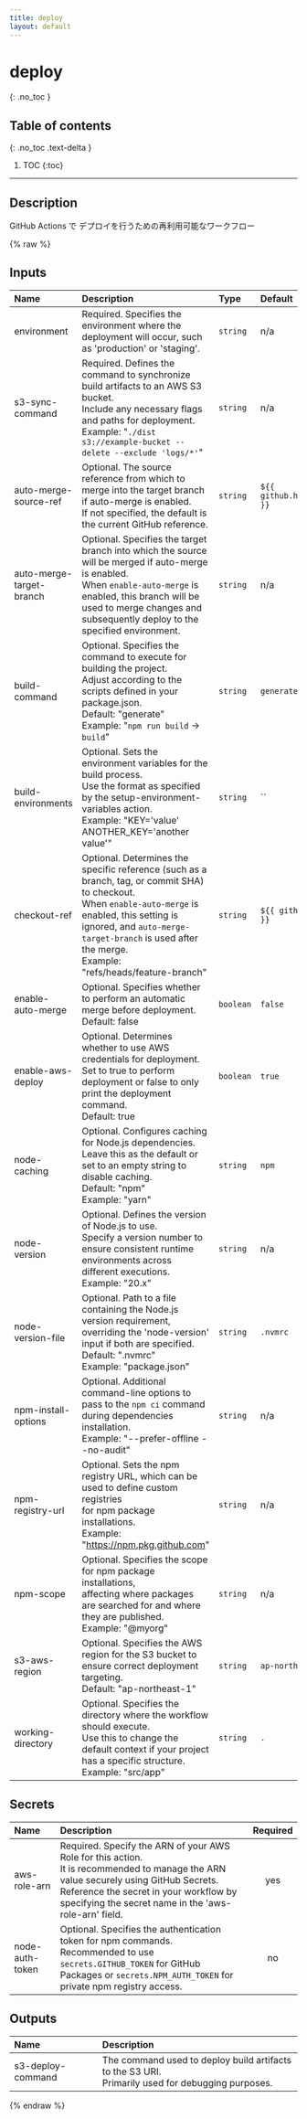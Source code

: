 ```yaml
---
title: deploy
layout: default
---
```


# deploy
{: .no_toc }

## Table of contents
{: .no_toc .text-delta }

1. TOC
{:toc}

---

## Description
GitHub Actions で デプロイを行うための再利用可能なワークフロー

{% raw %}

<!-- actdocs start -->

## Inputs

| Name | Description | Type | Default | Required |
| :--- | :---------- | :--- | :------ | :------: |
| environment | Required. Specifies the environment where the deployment will occur, such as 'production' or 'staging'. | `string` | n/a | yes |
| s3-sync-command | Required. Defines the command to synchronize build artifacts to an AWS S3 bucket.<br>Include any necessary flags and paths for deployment.<br>Example: "`./dist s3://example-bucket --delete --exclude 'logs/*'`" | `string` | n/a | yes |
| auto-merge-source-ref | Optional. The source reference from which to merge into the target branch if auto-merge is enabled.<br>If not specified, the default is the current GitHub reference. | `string` | `${{ github.head_ref }}` | no |
| auto-merge-target-branch | Optional. Specifies the target branch into which the source will be merged if auto-merge is enabled.<br>When `enable-auto-merge` is enabled, this branch will be used to merge changes and subsequently deploy to the specified environment. | `string` | n/a | no |
| build-command | Optional. Specifies the command to execute for building the project.<br>Adjust according to the scripts defined in your package.json.<br>Default: "generate"<br>Example: "`npm run build` -> `build`" | `string` | `generate` | no |
| build-environments | Optional. Sets the environment variables for the build process.<br>Use the format as specified by the setup-environment-variables action.<br>Example: "KEY='value' ANOTHER_KEY='another value'" | `string` | `` | no |
| checkout-ref | Optional. Determines the specific reference (such as a branch, tag, or commit SHA) to checkout.<br>When `enable-auto-merge` is enabled, this setting is ignored, and `auto-merge-target-branch` is used after the merge.<br>Example: "refs/heads/feature-branch" | `string` | `${{ github.ref }}` | no |
| enable-auto-merge | Optional. Specifies whether to perform an automatic merge before deployment.<br>Default: false | `boolean` | `false` | no |
| enable-aws-deploy | Optional. Determines whether to use AWS credentials for deployment.<br>Set to true to perform deployment or false to only print the deployment command.<br>Default: true | `boolean` | `true` | no |
| node-caching | Optional. Configures caching for Node.js dependencies.<br>Leave this as the default or set to an empty string to disable caching.<br>Default: "npm"<br>Example: "yarn" | `string` | `npm` | no |
| node-version | Optional. Defines the version of Node.js to use.<br>Specify a version number to ensure consistent runtime environments across different executions.<br>Example: "20.x" | `string` | n/a | no |
| node-version-file | Optional. Path to a file containing the Node.js version requirement,<br>overriding the 'node-version' input if both are specified.<br>Default: ".nvmrc"<br>Example: "package.json" | `string` | `.nvmrc` | no |
| npm-install-options | Optional. Additional command-line options to pass to the `npm ci` command during dependencies installation.<br>Example: "--prefer-offline --no-audit" | `string` | n/a | no |
| npm-registry-url | Optional. Sets the npm registry URL, which can be used to define custom registries<br>for npm package installations.<br>Example: "https://npm.pkg.github.com" | `string` | n/a | no |
| npm-scope | Optional. Specifies the scope for npm package installations,<br>affecting where packages are searched for and where they are published.<br>Example: "@myorg" | `string` | n/a | no |
| s3-aws-region | Optional. Specifies the AWS region for the S3 bucket to ensure correct deployment targeting.<br>Default: "ap-northeast-1" | `string` | `ap-northeast-1` | no |
| working-directory | Optional. Specifies the directory where the workflow should execute.<br>Use this to change the default context if your project has a specific structure.<br>Example: "src/app" | `string` | `.` | no |

## Secrets

| Name | Description | Required |
| :--- | :---------- | :------: |
| aws-role-arn | Required. Specify the ARN of your AWS Role for this action.<br>It is recommended to manage the ARN value securely using GitHub Secrets.<br>Reference the secret in your workflow by specifying the secret name in the 'aws-role-arn' field. | yes |
| node-auth-token | Optional. Specifies the authentication token for npm commands.<br>Recommended to use `secrets.GITHUB_TOKEN` for GitHub Packages or `secrets.NPM_AUTH_TOKEN` for private npm registry access. | no |

## Outputs

| Name | Description |
| :--- | :---------- |
| s3-deploy-command | The command used to deploy build artifacts to the S3 URI.<br>Primarily used for debugging purposes. |

<!-- actdocs end -->

{% endraw %}
